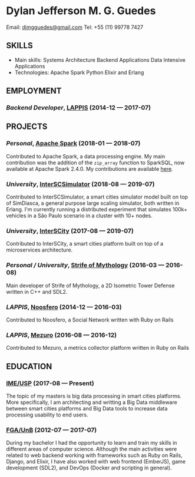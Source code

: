 Dylan Jefferson M. G. Guedes
============
Email: djmgguedes@gmail.com
Tel: +55 (11) 99778 7427




## SKILLS

  - Main skills: Systems Architecture Backend Applications Data Intensive Applications 
  - Technologies: Apache Spark Python Elixir and Erlang 

## EMPLOYMENT

### *Backend Developer*, [LAPPIS](https://github.com/lappis-unb) (2014-12 — 2017-07)




## PROJECTS

### *Personal*, [Apache Spark](https://spark.apache.org/) (2018-01 — 2018-07)


Contributed to Apache Spark, a data processing engine. My main contribution was the addition of the `zip_array` function to SparkSQL, now available at Apache Spark 2.4.0. My contributions are available [here](https://github.com/apache/spark/pulls?q=is%3Apr+is%3Aclosed+author%3ADylanGuedes).

### *University*, [InterSCSimulator](https://github.com/DylanGuedes/interscsimulator-blue) (2018-08 — 2019-07)


Contributed to InterSCSimulator, a smart cities simulator model built on top of SimDiasca, a general purpose large scaling simulator, both written in Erlang. I'm currently running a distributed experiment that simulates 100k+ vehicles in a São Paulo scenario in a cluster with 10+ nodes.

### *University*, [InterSCity](https://gitlab.com/interscity/interscity-platform) (2017-08 — 2019-07)


Contributed to InterSCity, a smart cities platform built on top of a microservices architecture.

### *Personal / University*, [Strife of Mythology](https://github.com/StrifeOfMythologyTD/SoMTD) (2016-03 — 2016-08)


Main developer of Strife of Mythology, a 2D Isometric Tower Defense written in C++ and SDL2.

### *LAPPIS*, [Noosfero](http://noosfero.org) (2014-12 — 2016-03)


Contributed to Noosfero, a Social Network written with Ruby on Rails

### *LAPPIS*, [Mezuro](http://mezuro.org) (2016-08 — 2016-12)


Contributed to Mezuro, a metrics collector platform written in Ruby on Rails



## EDUCATION

### [IME/USP](https://www.ime.usp.br/) (2017-08 — Present)

The topic of my masters is big data processing in smart cities platforms. More specifically, I am architecting and writting a Big Data middleware between smart cities platforms and Big Data tools to increase data processing usability to end users.


### [FGA/UnB](https://unb.br/) (2012-07 — 2017-07)

During my bachelor I had the opportunity to learn and train my skills in different areas of computer science. Although the main activities were related to web backend working with frameworks such as Ruby on Rails, Django, and Elixir, I have also worked with web frontend (EmberJS), game development (SDL2), and DevOps (Docker and scripting in general).












